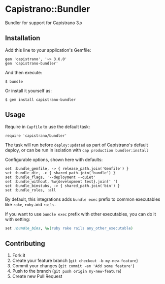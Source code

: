 # Capistrano::Bundler

Bundler for support for Capistrano 3.x

## Installation

Add this line to your application's Gemfile:

    gem 'capistrano', '~> 3.0.0'
    gem 'capistrano-bundler'

And then execute:

    $ bundle

Or install it yourself as:

    $ gem install capistrano-bundler

## Usage

Require in `Capfile` to use the default task:

    require 'capistrano/bundler'

The task will run before `deploy:updated` as part of Capistrano's default deploy,
or can be run in isolation with `cap production bundler:install`

Configurable options, shown here with defaults:

    set :bundle_gemfile, -> { release_path.join('Gemfile') }
    set :bundle_dir, -> { shared_path.join('bundle') }
    set :bundle_flags, '--deployment --quiet'
    set :bundle_without, %w{development test}.join(' ')
    set :bundle_binstubs, -> { shared_path.join('bin') }
    set :bundle_roles, :all

By default, this integrations adds `bundle exec` prefix to common executables like `rake`, `ruby` and `rails`.

If you want to use `bundle exec` prefix with other executables, you can do it with setting:

```ruby
set :bundle_bins, %w(ruby rake rails any_other_executable)
```

## Contributing

1. Fork it
2. Create your feature branch (`git checkout -b my-new-feature`)
3. Commit your changes (`git commit -am 'Add some feature'`)
4. Push to the branch (`git push origin my-new-feature`)
5. Create new Pull Request
